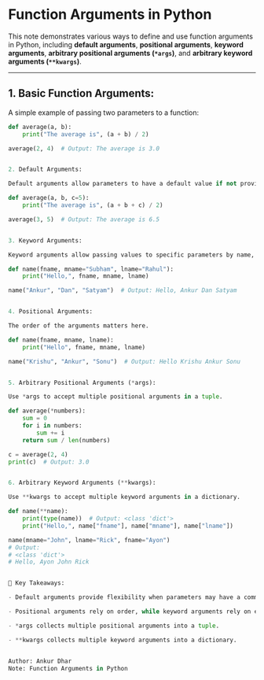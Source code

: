 # Function Arguments in Python

This note demonstrates various ways to define and use function arguments in Python, including **default arguments**, **positional arguments**, **keyword arguments**, **arbitrary positional arguments (`*args`)**, and **arbitrary keyword arguments (`**kwargs`)**.

---

## 1. Basic Function Arguments:

A simple example of passing two parameters to a function:
```python
def average(a, b):
    print("The average is", (a + b) / 2)

average(2, 4)  # Output: The average is 3.0


2. Default Arguments:

Default arguments allow parameters to have a default value if not provided by the caller.

def average(a, b, c=5):
    print("The average is", (a + b + c) / 2)

average(3, 5)  # Output: The average is 6.5


3. Keyword Arguments:

Keyword arguments allow passing values to specific parameters by name, regardless of their order.

def name(fname, mname="Subham", lname="Rahul"):
    print("Hello,", fname, mname, lname)

name("Ankur", "Dan", "Satyam")  # Output: Hello, Ankur Dan Satyam


4. Positional Arguments:

The order of the arguments matters here.

def name(fname, mname, lname):
    print("Hello", fname, mname, lname)

name("Krishu", "Ankur", "Sonu")  # Output: Hello Krishu Ankur Sonu


5. Arbitrary Positional Arguments (*args):

Use *args to accept multiple positional arguments in a tuple.

def average(*numbers):
    sum = 0
    for i in numbers:
        sum += i
    return sum / len(numbers)

c = average(2, 4)
print(c)  # Output: 3.0


6. Arbitrary Keyword Arguments (**kwargs):

Use **kwargs to accept multiple keyword arguments in a dictionary.

def name(**name):
    print(type(name))  # Output: <class 'dict'>
    print("Hello,", name["fname"], name["mname"], name["lname"])

name(mname="John", lname="Rick", fname="Ayon")
# Output:
# <class 'dict'>
# Hello, Ayon John Rick


📌 Key Takeaways:

- Default arguments provide flexibility when parameters may have a common value.

- Positional arguments rely on order, while keyword arguments rely on explicit names.

- *args collects multiple positional arguments into a tuple.

- **kwargs collects multiple keyword arguments into a dictionary.


Author: Ankur Dhar
Note: Function Arguments in Python